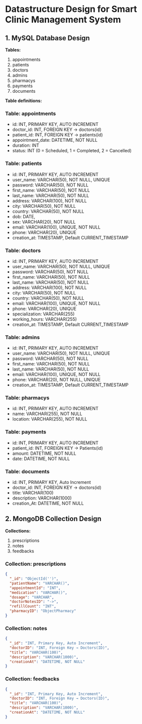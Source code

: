 # Datastructure Design for Smart Clinic Management System

## 1. MySQL Database Design

**Tables:** 
1. appointments
2. patients
3. doctors
4. admins
5. pharmacys
6. payments
7. documents

**Table definitions:**
### Table: appointments
- id: INT, PRIMARY KEY, AUTO INCREMENT
- doctor_id: INT, FOREIGN KEY → doctors(id)
- patient_id: INT, FOREIGN KEY → patients(id)
- appointment_date: DATETIME, NOT NULL
- duration: INT
- status: INT (0 = Scheduled, 1 = Completed, 2 = Cancelled)

### Table: patients
- id: INT, PRIMARY KEY, AUTO INCREMENT
- user_name: VARCHAR(50), NOT NULL, UNIQUE
- password: VARCHAR(50), NOT NULL
- first_name: VARCHAR(50), NOT NULL
- last_name: VARCHAR(50), NOT NULL
- address: VARCHAR(100), NOT NULL
- city: VARCHAR(50), NOT NULL
- country: VARCHAR(50), NOT NULL
- dob: DATE,
- sex: VARCHAR(20), NOT NULL
- email: VARCHAR(100), UNIQUE, NOT NULL
- phone: VARCHAR(20), UNIQUE
- creation_at: TIMESTAMP, Default CURRENT_TIMESTAMP

### Table: doctors
- id: INT, PRIMARY KEY, AUTO INCREMENT
- user_name: VARCHAR(50), NOT NULL, UNIQUE
- password: VARCHAR(50), NOT NULL
- first_name: VARCHAR(50), NOT NULL
- last_name: VARCHAR(50), NOT NULL
- address: VARCHAR(100), NOT NULL
- city: VARCHAR(50), NOT NULL
- country: VARCHAR(50), NOT NULL
- email: VARCHAR(100), UNIQUE, NOT NULL
- phone: VARCHAR(20), UNIQUE
- specialization: VARCHAR(255)
- working_hours: VARCHAR(255)
- creation_at: TIMESTAMP, Default CURRENT_TIMESTAMP

### Table: admins
- id: INT, PRIMARY KEY, AUTO INCREMENT
- user_name: VARCHAR(50), NOT NULL, UNIQUE
- password: VARCHAR(50), NOT NULL
- first_name: VARCHAR(50), NOT NULL 
- last_name: VARCHAR(50), NOT NULL
- email: VARCHAR(100), UNIQUE, NOT NULL
- phone: VARCHAR(20), NOT NULL, UNIQUE
- creation_at: TIMESTAMP, Default CURRENT_TIMESTAMP

### Table: pharmacys
- id: INT, PRIMARY KEY, AUTO INCREMENT
- name: VARCHAR(255), NOT NULL
- location: VARCHAR(255), NOT NULL

### Table: payments
- id: INT, PRIMARY KEY, AUTO INCREMENT
- patient_id: INT, FOREIGN KEY → Patients(id)
- amount: DATETIME, NOT NULL
- date: DATETIME, NOT NULL

### Table: documents
- id: INT, PRIMARY KEY, Auto Increment
- doctor_id: INT, FOREIGN KEY → doctors(id)
- title: VARCHAR(100)
- description: VARCHAR(1000)
- creation_At: DATETIME, NOT NULL

## 2. MongoDB Collection Design

**Collections:**
1. prescriptions
2. notes 
3. feedbacks

### Collection: prescriptions
```json
{
  "_id": "ObjectId('')",
  "patientName": "VARCHAR()",
  "appointmentId": "INT",
  "medication": "VARCHAR()",
  "dosage": "VARCHAR",
  "doctorNotesID": "->",
  "refillCount": "INT",
  "pharmacyID": "ObjectPharmacy"
}
```

### Collection: notes
```json
{
  "_id": "INT, Primary Key, Auto Increment",
  "doctorID": "INT, Foreign Key → Doctors(ID)",
  "title": "VARCHAR(100)",
  "description": "VARCHAR(1000)",
  "creationAt": "DATETIME, NOT NULL"
}
```

### Collection: feedbacks
```json
{
  "_id": "INT, Primary Key, Auto Increment",
  "doctorID": "INT, Foreign Key → Doctors(ID)",
  "title": "VARCHAR(100)",
  "description": "VARCHAR(1000)",
  "creationAt": "DATETIME, NOT NULL"
}
```

